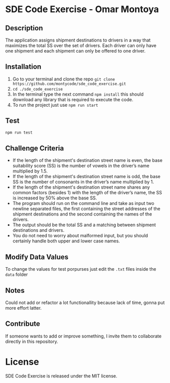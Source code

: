 # SDE Code Exercise - Omar Montoya

## Description
The application assigns shipment destinations to drivers in a way that maximizes the total SS over the set of drivers. 
Each driver can only have one shipment and each shipment can only be offered to one driver.

## Installation
1. Go to your terminal and clone the repo `git clone https://github.com/montycode/sde_code_exercise.git`
2. `cd ./sde_code_exercise`
3. In the terminal type the next command `npm install` this should download any library that is required to execute the code.
4. To run the project just use `npm run start`


## Test

```bash
npm run test
```

## Challenge Criteria
* If the length of the shipment's destination street name is even, the base suitability score (SS) is the number of vowels in the driver’s name multiplied by 1.5.
* If the length of the shipment's destination street name is odd, the base SS is the number of consonants in the driver’s name multiplied by 1.
* If the length of the shipment's destination street name shares any common factors (besides 1) with the length of the driver’s name, the SS is increased by 50% above the base SS.
* The program should run on the command line and take as input two newline separated files, the first containing the street addresses of the shipment destinations and the second containing the names of the drivers. 
* The output should be the total SS and a matching between shipment destinations and drivers. 
* You do not need to worry about malformed input, but you should certainly handle both upper and lower case names.

## Modify Data Values
To change the values for test porpurses just edit the `.txt` files inside the `data` folder


## Notes
Could not add or refactor a lot functionallity because lack of time, gonna put more effort latter.

## Contribute
If someone wants to add or improve something, I invite them to collaborate directly in this repository.

# License
SDE Code Exercise is released under the MIT license.